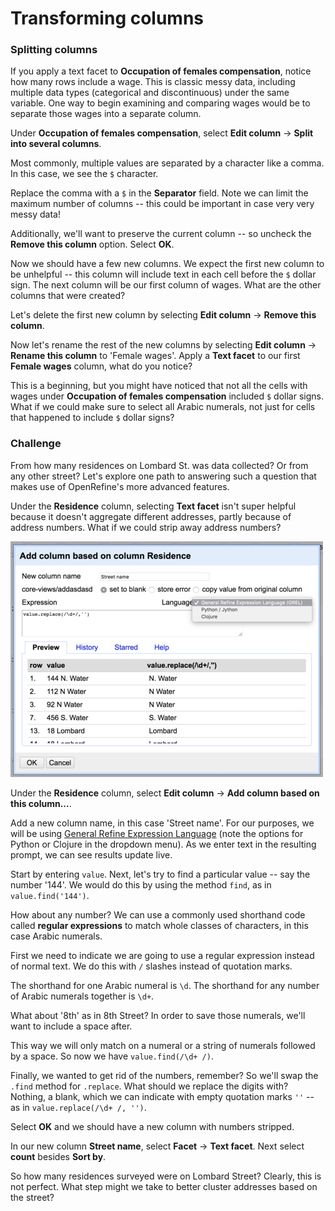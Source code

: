 
# Transforming columns

### Splitting columns

If you apply a text facet to **Occupation of females compensation**, notice how many rows include a wage. This is classic messy data, including multiple data types (categorical and discontinuous) under the same variable. One way to begin examining and comparing wages would be to separate those wages into a separate column.

Under **Occupation of females compensation**, select **Edit column** -> **Split into several columns**.

Most commonly, multiple values are separated by a character like a comma. In this case, we see the `$` character.

Replace the comma with a `$` in the **Separator** field. Note we can limit the maximum number of columns -- this could be important in case very very messy data!

Additionally, we'll want to preserve the current column -- so uncheck the **Remove this column** option. Select **OK**.

Now we should have a few new columns. We expect the first new column to be unhelpful -- this column will include text in each cell before the `$` dollar sign. The next column will be our first column of wages. What are the other columns that were created?

Let's delete the first new column by selecting **Edit column** -> **Remove this column**.

Now let's rename the rest of the new columns by selecting **Edit column** -> **Rename this column** to 'Female wages'. Apply a **Text facet** to our first **Female wages** column, what do you notice?

This is a beginning, but you might have noticed that not all the cells with wages under **Occupation of females compensation** included `$` dollar signs. What if we could make sure to select all Arabic numerals, not just for cells that happened to include `$` dollar signs? 

### Challenge

From how many residences on Lombard St. was data collected? Or from any other street? Let's explore one path to answering such a question that makes use of OpenRefine's more advanced features.

Under the **Residence** column, selecting **Text facet** isn't super helpful because it doesn't aggregate different addresses, partly because of address numbers. What if we could strip away address numbers?

![add column based on this column openrefine menu](openrefine-add-column.jpg)

Under the **Residence** column, select **Edit column** -> **Add column based on this column...**.

Add a new column name, in this case 'Street name'. For our purposes, we will be using [General Refine Expression Language](https://github.com/OpenRefine/OpenRefine/wiki/GREL-String-Functions) (note the options for Python or Clojure in the dropdown menu). As we enter text in the resulting prompt, we can see results update live. 

Start by entering `value`. Next, let's try to find a particular value -- say the number '144'. We would do this by using the method `find`, as in `value.find('144')`.

How about any number? We can use a commonly used shorthand code called **regular expressions** to match whole classes of characters, in this case Arabic numerals. 

First we need to indicate we are going to use a regular expression instead of normal text. We do this with `/` slashes instead of quotation marks.

The shorthand for one Arabic numeral is `\d`. The shorthand for any number of Arabic numerals together is `\d+`. 

What about '8th' as in 8th Street? In order to save those numerals, we'll want to include a space after. 

This way we will only match on a numeral or a string of numerals followed by a space. So now we have `value.find(/\d+ /)`.

Finally, we wanted to get rid of the numbers, remember? So we'll swap the `.find` method for `.replace`. What should we replace the digits with? Nothing, a blank, which we can indicate with empty quotation marks `''` -- as in `value.replace(/\d+ /, '')`.

Select **OK** and we should have a new column with numbers stripped.

In our new column **Street name**, select **Facet** -> **Text facet**. Next select **count** besides **Sort by**. 

So how many residences surveyed were on Lombard Street? Clearly, this is not perfect. What step might we take to better cluster addresses based on the street?

